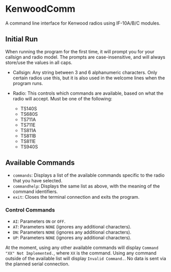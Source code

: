 # KenwoodComm

A command line interface for Kenwood radios using IF-10A/B/C modules.

## Initial Run

When running the program for the first time, it will prompt you for your callsign and radio model. The prompts are case-insensitive, and will always store/use the values in all caps.

- Callsign: Any string between 3 and 6 alphanumeric characters. Only certain radios use this, but it is also used in the welcome lines when the program runs.

- Radio: This controls which commands are available, based on what the radio will accept. Must be one of the following:
  - TS140S
  - TS680S
  - TS711A
  - TS711E
  - TS811A
  - TS811B
  - TS811E
  - TS940S

## Available Commands

- `commands`: Displays a list of the available commands specific to the radio that you have selected.
- `commandhelp`: Displays the same list as above, with the meaning of the command identifiers.
- `exit`: Closes the terminal connection and exits the program.

### Control Commands

- `AI`: Parameters `ON` or `OFF`.
- `AT`: Parameters `NONE` (ignores any additional characters).
- `DN`: Parameters `NONE` (ignores any additional characters).
- `UP`: Parameters `NONE` (ignores any additional characters).

At the moment, using any other available commands will display `Command "XX" Not Implemented.`, where `XX` is the command.
Using any command outside of the available list will display `Invalid Command.`.
No data is sent via the planned serial connection.
